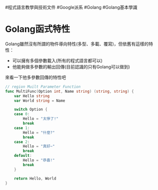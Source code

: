 #程式語言教學與技術文件 #Google派系 #Golang #Golang基本學識
# Golang函式特性

Golang雖然沒有所謂的物件導向特性(多型、多載、覆寫)，但依舊有這樣的特性：

- 可以擁有多個參數載入(所有的程式語言都可以)
- <font class="red-text font-bold">他能夠做多參數的輸出回傳(目前認識的只有Golang可以做到)</font>

來看一下他多參數回傳的特性吧

```go
// region Muilt Parameter Function
func MultiFunc(Option int, Name string) (string, string) {
	var Hello string
	var World string = Name

	switch Option {
	case 0:
		Hello = "太慘了!"
		break
	case 1:
		Hello = "什麼?"
		break
	case 2:
		Hello = "真好~"
		break
	default:
		Hello = "恭喜!"
		break
	}

	return Hello, World
}
```